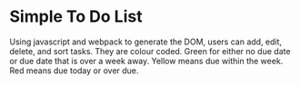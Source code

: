# Simple To Do List
Using javascript and webpack to generate the DOM, users can add, edit, delete, and sort tasks. They are colour coded. Green for either no due date or due date that is over a week away. Yellow means due within the week. Red means due today or over due.
